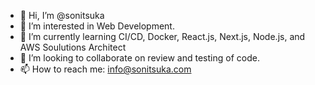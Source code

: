 - 👋 Hi, I’m @sonitsuka
- 👀 I’m interested in Web Development. 
- 🌱 I’m currently learning CI/CD, Docker, React.js, Next.js, Node.js, and AWS Soulutions Architect
- 💞️ I’m looking to collaborate on review and testing of code. 
- 📫 How to reach me: info@sonitsuka.com

<!---
sonitsuka/sonitsuka is a ✨ special ✨ repository because its `README.md` (this file) appears on your GitHub profile.
You can click the Preview link to take a look at your changes.
--->
